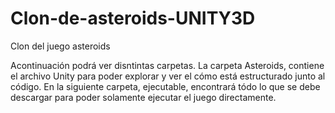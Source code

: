 # Clon-de-asteroids-UNITY3D
Clon del juego asteroids

Acontinuación podrá ver disntintas carpetas. La carpeta Asteroids, contiene el archivo Unity para poder explorar y ver el cómo está estructurado
junto al código. En la siguiente carpeta, ejecutable, encontrará tódo lo que se debe descargar para poder solamente ejecutar el juego directamente.
